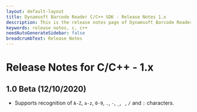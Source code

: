 ```yaml
---
layout: default-layout
title: Dynamsoft Barcode Reader C/C++ SDK - Release Notes 1.x
description: This is the release notes page of Dynamsoft Barcode Reader for C/C++ SDK version 1.x.
keywords: release notes, c, c++
needAutoGenerateSidebar: false
breadcrumbText: Release Notes
---
```


# Release Notes for C/C++ - 1.x

## 1.0 Beta (12/10/2020)

- Supports recognition of `A-Z`, `a-z`, `0-9`, `.`, `-`, `_`, ` `, `/` and `:` characters. 